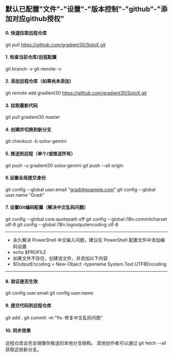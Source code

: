 ## 默认已配置"文件"-"设置"-"版本控制"-"github"-"添加对应github授权"

#### 0. 快速拉取远程仓库
git pull https://github.com/gradient30/SoloX.git

#### 1. 检查当前仓库/远程配置
git branch -v
git remote -v

#### 2. 添加远程仓库（如果尚未添加）
git remote add gradient30 https://github.com/gradient30/SoloX.git

#### 3. 拉取最新代码
git pull gradient30 master

#### 4. 创建并切换到新分支
git checkout -b solox-gemini

#### 5. 推送到远程（单个/或推送所有）
git push -u gradient30 solox-gemini
git push --all origin

#### 6.设置全局提交身份
git config --global user.email "gradi@example.com"
git config --global user.name "Gradi"

#### 7. 设置Git编码配置（解决中文乱码问题）

git config --global core.quotepath off
git config --global i18n.commitcharset utf-8
git config --global i18n.logoutputencoding utf-8

---

- 永久解决 PowerShell 中文输入问题，建议在 PowerShell 配置文件中添加编码设置
- echo $PROFILE
- 如果文件不存在，创建该文件，并添加以下内容
- $OutputEncoding = New-Object -typename System.Text.UTF8Encoding
---

#### 8. 验证是否生效
git config user.email
git config user.name

#### 9. 提交代码到远程仓库
git add .
git commit -m "fix: 修复中文乱码问题"

#### 10. 同步效果
远程仓库会完全镜像你推送的本地分支结构。
其他协作者可以通过 git fetch --all 获取这些新分支。